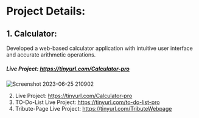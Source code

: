 # Project Details:
## 1. Calculator:
  Developed a web-based calculator application with intuitive user interface and accurate arithmetic operations.
  ##### Live Project: https://tinyurl.com/Calculator-pro
![Screenshot 2023-06-25 210902](https://github.com/sunilkumar-1/OIBSIP/assets/101737602/e2d6d609-136d-41d5-99a6-4838a040303d)


2.  Live Project: https://tinyurl.com/Calculator-pro
3. TO-Do-List Live Project: https://tinyurl.com/to-do-list-pro
4. Tribute-Page Live Project: https://tinyurl.com/TributeWebpage
